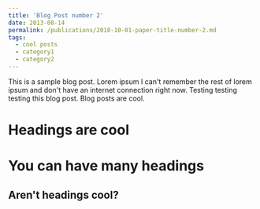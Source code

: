 ```yaml
---
title: 'Blog Post number 2'
date: 2013-08-14
permalink: /publications/2010-10-01-paper-title-number-2.md
tags:
  - cool posts
  - category1
  - category2
---
```


This is a sample blog post. Lorem ipsum I can't remember the rest of lorem ipsum and don't have an internet connection right now. Testing testing testing this blog post. Blog posts are cool.

Headings are cool
======

You can have many headings
======

Aren't headings cool?
------
